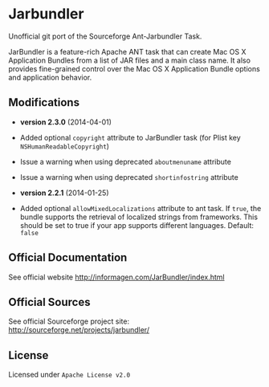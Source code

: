 Jarbundler
==========

Unofficial git port of the Sourceforge Ant-Jarbundler Task.

JarBundler is a feature-rich Apache ANT task that can create Mac OS X Application Bundles from a list of JAR files and a main class name. It also provides fine-grained control over the Mac OS X Application Bundle options and application behavior.


Modifications
-----

* **version 2.3.0** (2014-04-01)
 * Added optional `copyright` attribute to JarBundler task (for Plist key `NSHumanReadableCopyright`)
 * Issue a warning when using deprecated `aboutmenuname` attribute
 * Issue a warning when using deprecated `shortinfostring` attribute

* **version 2.2.1** (2014-01-25)
 * Added optional `allowMixedLocalizations` attribute to ant task. If `true`, the bundle supports the retrieval of localized strings from frameworks. This should be set to true if your app supports different languages. Default: `false`


Official Documentation
-----

See official website http://informagen.com/JarBundler/index.html


Official Sources
-----

See official Sourceforge project site: http://sourceforge.net/projects/jarbundler/


License
-----

Licensed under `Apache License v2.0`
